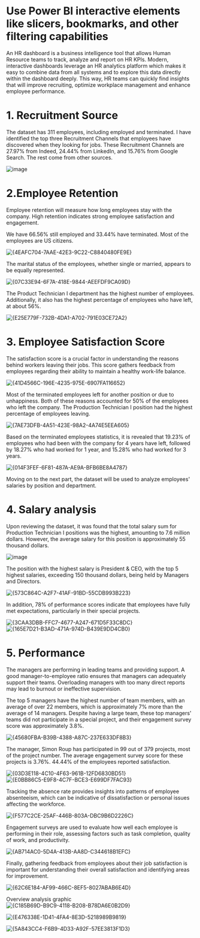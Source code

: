# Use Power BI interactive elements like slicers, bookmarks, and other filtering capabilities

An HR dashboard is a business intelligence tool that allows Human Resource teams to track, analyze and report on HR KPIs. Modern, interactive dashboards leverage an HR analytics platform which makes it easy to combine data from all systems and to explore this data directly within the dashboard deeply. This way, HR teams can quickly find insights that will improve recruiting, optimize workplace management and enhance employee performance.


# 1. Recruitment Source
The dataset has 311 employees, including employed and terminated. I have identified the top three Recruitment Channels that employees have discovered when they looking for jobs. These  Recruitment Channels are 27.97% from Indeed, 24.44% from LinkedIn, and 15.76% from Google Search. The rest come from other sources.

![image](https://github.com/user-attachments/assets/41b01d92-8846-4fa8-8cb5-c47c1d6554c8)


# 2.Employee Retention
Employee retention will measure how long employees stay with the company. High retention indicates strong employee satisfaction and engagement.

We have 66.56% still employed and 33.44% have terminated. Most of the employees are US citizens.

![{4EAFC704-7AAE-42E3-9C22-C8840480FE9E}](https://github.com/user-attachments/assets/f3e404aa-fda6-44bd-bfa7-9b00684144a0)

The marital status of the employees, whether single or married, appears to be equally represented.

![{07C33E94-6F7A-418E-9844-AEEFDF9CA09D}](https://github.com/user-attachments/assets/0c222978-06cf-4460-b6ce-bbb51b6fed30)

The Product Technician I department has the highest number of employees. Additionally, it also has the highest percentage of employees who have left, at about 56%.

![{E25E779F-732B-4DA1-A702-791E03CE72A2}](https://github.com/user-attachments/assets/725a3bf1-5afc-4932-b166-b86c41ffae18)

# 3. Employee Satisfaction Score
The satisfaction score is a crucial factor in understanding the reasons behind workers leaving their jobs. This score gathers feedback from employees regarding their ability to maintain a healthy work-life balance.

![{41D4566C-196E-4235-975E-6907FA116652}](https://github.com/user-attachments/assets/8167a47a-af91-468f-b673-9ea20574b0f9)

Most of the terminated employees left for another position or due to unhappiness. Both of these reasons accounted for 50% of the employees who left the company. The Production Technician I position had the highest percentage of employees leaving.

![{7AE73DFB-4A51-423E-98A2-4A74E5EEA605}](https://github.com/user-attachments/assets/6d90904a-52cd-4650-bee2-064db3ac2f0a)

Based on the terminated employees statistics, it is revealed that 19.23% of employees who had been with the company for 4 years have left, followed by 18.27% who had worked for 1 year, and 15.28% who had worked for 3 years.

![{014F3FEF-6F81-487A-AE9A-BFB6BE8A4787}](https://github.com/user-attachments/assets/1d1f5764-da6d-4f85-b75c-949e2e579106)

Moving on to the next part, the dataset will be used to analyze employees' salaries by position and department.

# 4. Salary analysis
Upon reviewing the dataset, it was found that the total salary sum for Production Technician I positions was the highest, amounting to 7.6 million dollars. However, the average salary for this position is approximately 55 thousand dollars. 

![image](https://github.com/user-attachments/assets/aed2445b-d49b-401d-b0f9-3b020aef7c01)

The position with the highest salary is President & CEO, with the top 5 highest salaries, exceeding 150 thousand dollars, being held by Managers and Directors.

![{573C864C-A2F7-41AF-91BD-55CDB993B223}](https://github.com/user-attachments/assets/d649ee37-d5f9-4035-82e4-a4fd97c2b6af)

In addition, 78% of performance scores indicate that employees have fully met expectations, particularly in their special projects.

![{3CAA3DBB-FFC7-4677-A247-671D5F33C8DC}](https://github.com/user-attachments/assets/44ed9b9d-6f7f-4d68-87c9-ba8d6a71faf3) 
![{165E7D21-B3AD-471A-974D-B439E9DD4CB0}](https://github.com/user-attachments/assets/aef7bfc4-351e-4137-89a5-ed72bdb5ecfb)


# 5. Performance
The managers are performing in leading teams and providing support. A good manager-to-employee ratio ensures that managers can adequately support their teams. Overloading managers with too many direct reports may lead to burnout or ineffective supervision.

The top 5 managers have the highest number of team members, with an average of over 22 members, which is approximately 7% more than the average of 14 managers. Despite having a large team, these top managers' teams did not participate in a special project, and their engagement survey score was approximately 3.8%. 

![{45680FBA-B39B-4388-A87C-237E633DF8B3}](https://github.com/user-attachments/assets/61307942-c24f-42ff-bdd3-dbdfe934e43a)

The manager, Simon Roup has participated in 99 out of 379 projects, most of the project number. The average engagement survey score for these projects is 3.76%. 44.44% of the employees reported satisfaction.

![{03D3E118-4C10-4F63-961B-12FD6830BD51}](https://github.com/user-attachments/assets/445bfe1a-d2ed-450f-b96d-052338fb348f) ![{E0BB86C5-E9F8-4C7F-BCE3-E699DF7FAC93}](https://github.com/user-attachments/assets/5df2a3d0-f6c9-4036-a0e1-153b5229e068)

Tracking the absence rate provides insights into patterns of employee absenteeism, which can be indicative of dissatisfaction or personal issues affecting the workforce.

![{F577C2CE-25AF-446B-803A-DBC9B6D2226C}](https://github.com/user-attachments/assets/d663d08a-2469-4bb6-b1e3-3fb54da979ee)

Engagement surveys are used to evaluate how well each employee is performing in their role, assessing factors such as task completion, quality of work, and productivity. 

![{AB714AC0-5D4A-413B-AA8D-C344618B1EFC}](https://github.com/user-attachments/assets/c142ab9b-1fd7-46a0-bf37-47578053e3c1)

Finally, gathering feedback from employees about their job satisfaction is important for understanding their overall satisfaction and identifying areas for improvement.

![{62C6E184-AF99-466C-8EF5-8027ABAB6E4D}](https://github.com/user-attachments/assets/9e49e1a3-ea5f-42c1-b1e3-bbd0d7e4238e)

Overview analysis graphic
![{C185B69D-B9C9-4118-B208-B78DA6E0B2D9}](https://github.com/user-attachments/assets/e92fa3f6-92fd-42f3-a7da-4167b51e9349)

![{E476338E-1D41-4FA4-8E3D-5218989B9819}](https://github.com/user-attachments/assets/9c8386a0-2ecc-4284-aef5-ebfbd0685660)

![{5A843CC4-F6B9-4D33-A92F-57EE3813F1D3}](https://github.com/user-attachments/assets/bfd8b939-6ce9-40a0-8461-d42e295e37ca)

